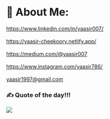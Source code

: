 # 💫 About Me:
https://www.linkedin.com/in/yaasir007/<br><br>https://yaasir-cheekoory.netlify.app/<br><br>https://medium.com/@yaasir007<br><br>https://www.instagram.com/yaasir786/<br><br>yaasir1997@gmail.com


### ✍️ Quote of the day!!!
![](https://quotes-github-readme.vercel.app/api?type=horizontal&theme=radical)

